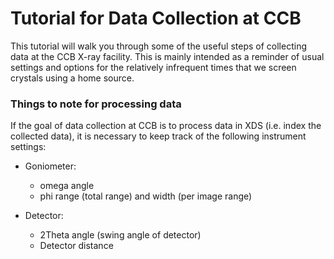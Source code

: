# Tutorial for Data Collection at CCB

This tutorial will walk you through some of the useful steps of
collecting data at the CCB X-ray facility. This is mainly intended as
a reminder of usual settings and options for the relatively infrequent
times that we screen crystals using a home source. 

### Things to note for processing data

If the goal of data collection at CCB is to process data in XDS
(i.e. index the collected data), it is necessary to keep track of the
following instrument settings:

- Goniometer:
    - omega angle
    - phi range (total range) and width (per image range)

- Detector:
    - 2Theta angle (swing angle of detector)
    - Detector distance

